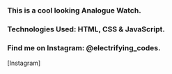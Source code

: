 ### This is a cool looking Analogue Watch.

### Technologies Used: HTML, CSS & JavaScript.

### Find me on Instagram: @electrifying_codes.

[Instagram]
